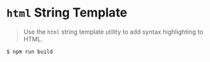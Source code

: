 # `html` String Template

> Use the `html` string template utility to add syntax highlighting to HTML.

```bash
$ npm run build
```
